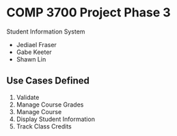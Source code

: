 # COMP 3700 Project Phase 3

Student Information System

* Jediael Fraser
* Gabe Keeter
* Shawn Lin

## Use Cases Defined

1. Validate
2. Manage Course Grades
3. Manage Course
4. Display Student Information
5. Track Class Credits